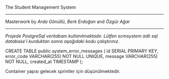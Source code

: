 The Student Management System
***
Masterwork by _Arda Gönüllü_, _Berk Erdoğan_ and _Özgür Ağar_
***

*Projede PostgreSql veritabanı kullanılmaktadır. Lütfen scmsystem adlı sql database'i kurduktan sonra aşağıdaki kodu çalıştırınız.*

CREATE TABLE public.system_error_messages (
    id SERIAL PRIMARY KEY,
    error_code VARCHAR(255) NOT NULL UNIQUE,
    message VARCHAR(255) NOT NULL,
    created_at TIMESTAMP
);

Container yapısı gelecek sprintler için düşünülmektedir.
